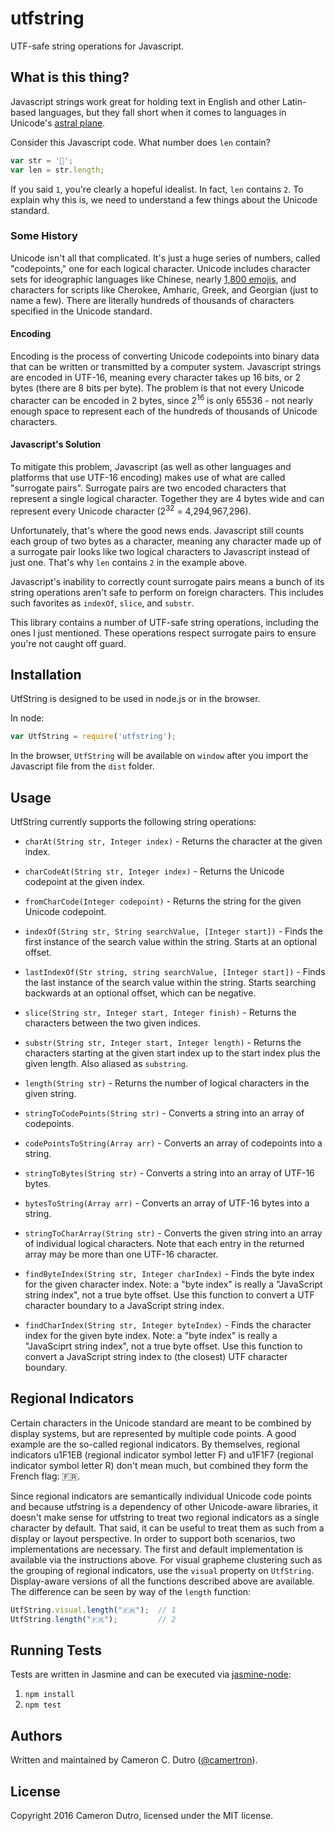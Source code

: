 utfstring
===

UTF-safe string operations for Javascript.

## What is this thing?

Javascript strings work great for holding text in English and other Latin-based languages, but they fall short when it comes to languages in Unicode's [astral plane](https://en.wikipedia.org/wiki/Plane_(Unicode)).

Consider this Javascript code. What number does `len` contain?

```javascript
var str = '𤔣';
var len = str.length;
```
If you said `1`, you're clearly a hopeful idealist. In fact, `len` contains `2`. To explain why this is, we need to understand a few things about the Unicode standard.

### Some History

Unicode isn't all that complicated. It's just a huge series of numbers, called "codepoints," one for each logical character. Unicode includes character sets for ideographic languages like Chinese, nearly [1,800 emojis](http://unicode.org/emoji/charts/full-emoji-list.html), and characters for scripts like Cherokee, Amharic, Greek, and Georgian (just to name a few). There are literally hundreds of thousands of characters specified in the Unicode standard.

#### Encoding

Encoding is the process of converting Unicode codepoints into binary data that can be written or transmitted by a computer system. Javascript strings are encoded in UTF-16, meaning every character takes up 16 bits, or 2 bytes (there are 8 bits per byte). The problem is that not every Unicode character can be encoded in 2 bytes, since 2<sup>16</sup> is only 65536 - not nearly enough space to represent each of the hundreds of thousands of Unicode characters.

#### Javascript's Solution

To mitigate this problem, Javascript (as well as other languages and platforms that use UTF-16 encoding) makes use of what are called "surrogate pairs". Surrogate pairs are two encoded characters that represent a single logical character. Together they are 4 bytes wide and can represent every Unicode character (2<sup>32</sup> = 4,294,967,296).

Unfortunately, that's where the good news ends. Javascript still counts each group of two bytes as a character, meaning any character made up of a surrogate pair looks like two logical characters to Javascript instead of just one. That's why `len` contains `2` in the example above.

Javascript's inability to correctly count surrogate pairs means a bunch of its string operations aren't safe to perform on foreign characters. This includes such favorites as `indexOf`, `slice`, and `substr`.

This library contains a number of UTF-safe string operations, including the ones I just mentioned. These operations respect surrogate pairs to ensure you're not caught off guard.

## Installation

UtfString is designed to be used in node.js or in the browser.

In node:

```javascript
var UtfString = require('utfstring');
```

In the browser, `UtfString` will be available on `window` after you import the Javascript file from the `dist` folder.

## Usage

UtfString currently supports the following string operations:

* `charAt(String str, Integer index)` - Returns the character at the given index.

* `charCodeAt(String str, Integer index)` - Returns the Unicode codepoint at the given index.

* `fromCharCode(Integer codepoint)` - Returns the string for the given Unicode codepoint.

* `indexOf(String str, String searchValue, [Integer start])` - Finds the first instance of the search value within the string. Starts at an optional offset.

* `lastIndexOf(Str string, string searchValue, [Integer start])` - Finds the last instance of the search value within the string. Starts searching backwards at an optional offset, which can be negative.

* `slice(String str, Integer start, Integer finish)` - Returns the characters between the two given indices.

* `substr(String str, Integer start, Integer length)` - Returns the characters starting at the given start index up to the start index plus the given length. Also aliased as `substring`.

* `length(String str)` - Returns the number of logical characters in the given string.

* `stringToCodePoints(String str)` - Converts a string into an array of codepoints.

* `codePointsToString(Array arr)` - Converts an array of codepoints into a string.

* `stringToBytes(String str)` - Converts a string into an array of UTF-16 bytes.

* `bytesToString(Array arr)` - Converts an array of UTF-16 bytes into a string.

* `stringToCharArray(String str)` - Converts the given string into an array of individual logical characters. Note that each entry in the returned array may be more than one UTF-16 character.

* `findByteIndex(String str, Integer charIndex)` - Finds the byte index for the given character index. Note: a "byte index" is really a "JavaScript string index", not a true byte offset. Use this function to convert a UTF character boundary to a JavaScript string index.

* `findCharIndex(String str, Integer byteIndex)` - Finds the character index for the given byte index. Note: a "byte index" is really a "JavaSciprt string index", not a true byte offset. Use this function to convert a JavaScript string index to (the closest) UTF character boundary.

## Regional Indicators

Certain characters in the Unicode standard are meant to be combined by display systems, but are represented by multiple code points. A good example are the so-called regional indicators. By themselves, regional indicators u1F1EB (regional indicator symbol letter F) and u1F1F7 (regional indicator symbol letter R) don't mean much, but combined they form the French flag: 🇫🇷.

Since regional indicators are semantically individual Unicode code points and because utfstring is a dependency of other Unicode-aware libraries, it doesn't make sense for utfstring to treat two regional indicators as a single character by default. That said, it can be useful to treat them as such from a display or layout perspective. In order to support both scenarios, two implementations are necessary. The first and default implementation is available via the instructions above. For visual grapheme clustering such as the grouping of regional indicators, use the `visual` property on `UtfString`. Display-aware versions of all the functions described above are available. The difference can be seen by way of the `length` function:

```javascript
UtfString.visual.length("🇫🇷");  // 1
UtfString.length("🇫🇷");         // 2
```

## Running Tests

Tests are written in Jasmine and can be executed via [jasmine-node](https://github.com/mhevery/jasmine-node):

1. `npm install`
2. `npm test`

## Authors

Written and maintained by Cameron C. Dutro ([@camertron](https://github.com/camertron)).

## License

Copyright 2016 Cameron Dutro, licensed under the MIT license.
